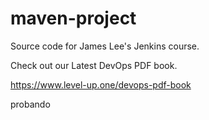 # maven-project
Source code for James Lee's Jenkins course.

Check out our Latest DevOps PDF book.

https://www.level-up.one/devops-pdf-book


probando
